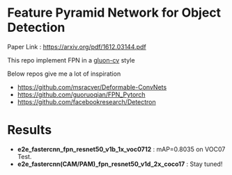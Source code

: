 # Feature Pyramid Network for Object Detection
Paper Link : https://arxiv.org/pdf/1612.03144.pdf

This repo implement FPN in a [gluon-cv](https://github.com/dmlc/gluon-cv) style

Below repos give me a lot of inspiration
* https://github.com/msracver/Deformable-ConvNets
* https://github.com/guoruoqian/FPN_Pytorch
* https://github.com/facebookresearch/Detectron

# Results 
* **e2e_fastercnn_fpn_resnet50_v1b_1x_voc0712** : mAP=0.8035 on VOC07 Test.
* **e2e_fastercnn(CAM/PAM)_fpn_resnet50_v1d_2x_coco17** : Stay tuned!


